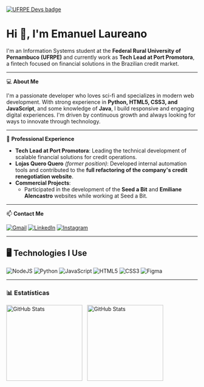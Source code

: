 [![UFRPE Devs badge](https://raw.githubusercontent.com/ufrpe-devs/comunidade/main/media/ufrpe-devs-badge.svg)](https://github.com/ufrpe-devs/comunidade)

# Hi 👋, I'm Emanuel Laureano

I'm an Information Systems student at the **Federal Rural University of Pernambuco (UFRPE)** and currently work as **Tech Lead at Port Promotora**, a fintech focused on financial solutions in the Brazilian credit market.

---

💻 **About Me**

I'm a passionate developer who loves sci-fi and specializes in modern web development. With strong experience in **Python, HTML5, CSS3, and JavaScript**, and some knowledge of **Java**, I build responsive and engaging digital experiences. I'm driven by continuous growth and always looking for ways to innovate through technology.

---

🚀 **Professional Experience**

- **Tech Lead at Port Promotora**: Leading the technical development of scalable financial solutions for credit operations.
- **Lojas Quero Quero** *(former position)*: Developed internal automation tools and contributed to the **full refactoring of the company's credit renegotiation website**.
- **Commercial Projects**:
  - Participated in the development of the **Seed a Bit** and **Emiliane Alencastro** websites while working at Seed a Bit.

---

📫 **Contact Me**

[![Gmail](https://img.shields.io/badge/Gmail-D14836?style=for-the-badge&logo=gmail&logoColor=white)](mailto:emanuel.laureanof@gmail.com?body=Hi%2C%20I%20wanna%20talk%20with%20Emanuel%20Laureano)
[![LinkedIn](https://img.shields.io/badge/LinkedIn-0077B5?style=for-the-badge&logo=linkedin&logoColor=white)](https://www.linkedin.com/in/emanuellaureanof)
[![Instagram](https://img.shields.io/badge/Instagram-E4405F?style=for-the-badge&logo=instagram&logoColor=white)](https://www.instagram.com/emanuellfelipe_/)

---

## 🖥️ Technologies I Use

![NodeJS](https://img.shields.io/badge/node.js-6DA55F?style=for-the-badge&logo=node.js&logoColor=white)
![Python](https://img.shields.io/badge/Python-14354C?style=for-the-badge&logo=python&logoColor=white)
![JavaScript](https://img.shields.io/badge/JavaScript-323330?style=for-the-badge&logo=javascript&logoColor=F7DF1E)
![HTML5](https://img.shields.io/badge/HTML5-E34F26?style=for-the-badge&logo=html5&logoColor=white)
![CSS3](https://img.shields.io/badge/CSS3-1572B6?style=for-the-badge&logo=css3&logoColor=white)
![Figma](https://img.shields.io/badge/figma-%23F24E1E.svg?style=for-the-badge&logo=figma&logoColor=white)

---

### 📊 Estatísticas

<p>
  <img 
    align="left" 
    alt="GitHub Stats" 
    height="200" 
    style="padding-right: 10px;" 
    src="https://github-readme-stats.vercel.app/api?username=emanuellfelipe&show_icons=true&theme=tokyonight&include_all_commits=true&locale=pt-br" 
  />

<img 
      align="left" 
      alt="GitHub Stats" 
      height="200" 
      src="https://github-readme-stats.vercel.app/api/top-langs/?username=emanuellfelipe&theme=tokyonight&layout=compact&custom_title=Tecnologias&langs_count=9" 
  />

</p>

